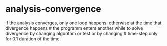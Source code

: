 # analysis-convergence
if the analysis converges, only one loop happens. otherwise at the time that divergence happens # the programm enters another while to solve divergence by changing algorithm or test or by changing # time-step only for 0.1 duration of the time.
